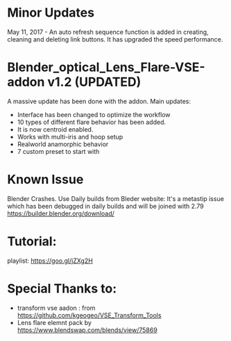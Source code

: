 # Minor Updates
May 11, 2017 - An auto refresh sequence function is added in creating, cleaning and deleting link buttons. It has upgraded the speed performance.

# Blender_optical_Lens_Flare-VSE-addon v1.2 (UPDATED)
A massive update has been done with the addon.
Main updates:
- Interface has been changed to optimize the workflow
- 10 types of different flare behavior has been added.
- It is now centroid enabled.
- Works with multi-iris and hoop setup
- Realworld anamorphic behavior
- 7 custom preset to start with 


# Known Issue
Blender Crashes.
Use Daily builds from Bleder website: It's a metastip issue which has been debugged in daily builds and will be joined with 2.79
https://builder.blender.org/download/

# Tutorial:
playlist:
https://goo.gl/jZXg2H

# Special Thanks to:
- transform vse aadon : from https://github.com/kgeogeo/VSE_Transform_Tools
- Lens flare elemnt pack by https://www.blendswap.com/blends/view/75869
